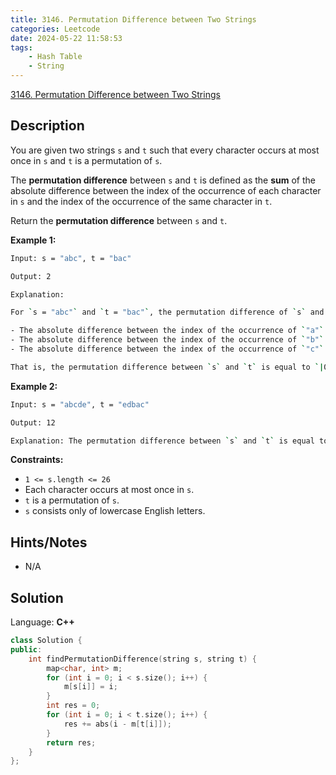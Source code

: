 ```yaml
---
title: 3146. Permutation Difference between Two Strings
categories: Leetcode
date: 2024-05-22 11:58:53
tags:
    - Hash Table
    - String
---
```


[3146. Permutation Difference between Two Strings](https://leetcode.com/problems/permutation-difference-between-two-strings/description/)

## Description

You are given two strings `s` and `t` such that every character occurs at most once in `s` and `t` is a permutation of `s`.

The **permutation difference**  between `s` and `t` is defined as the **sum**  of the absolute difference between the index of the occurrence of each character in `s` and the index of the occurrence of the same character in `t`.

Return the **permutation difference**  between `s` and `t`.

**Example 1:**

```bash
Input: s = "abc", t = "bac"

Output: 2

Explanation:

For `s = "abc"` and `t = "bac"`, the permutation difference of `s` and `t` is equal to the sum of:

- The absolute difference between the index of the occurrence of `"a"` in `s` and the index of the occurrence of `"a"` in `t`.
- The absolute difference between the index of the occurrence of `"b"` in `s` and the index of the occurrence of `"b"` in `t`.
- The absolute difference between the index of the occurrence of `"c"` in `s` and the index of the occurrence of `"c"` in `t`.

That is, the permutation difference between `s` and `t` is equal to `|0 - 1| + |2 - 2| + |1 - 0| = 2`.
```

**Example 2:**

```bash
Input: s = "abcde", t = "edbac"

Output: 12

Explanation: The permutation difference between `s` and `t` is equal to `|0 - 3| + |1 - 2| + |2 - 4| + |3 - 1| + |4 - 0| = 12`.
```

**Constraints:**

- `1 <= s.length <= 26`
- Each character occurs at most once in `s`.
- `t` is a permutation of `s`.
- `s` consists only of lowercase English letters.

## Hints/Notes

- N/A

## Solution

Language: **C++**

```C++
class Solution {
public:
    int findPermutationDifference(string s, string t) {
        map<char, int> m;
        for (int i = 0; i < s.size(); i++) {
            m[s[i]] = i;
        }
        int res = 0;
        for (int i = 0; i < t.size(); i++) {
            res += abs(i - m[t[i]]);
        }
        return res;
    }
};
```
